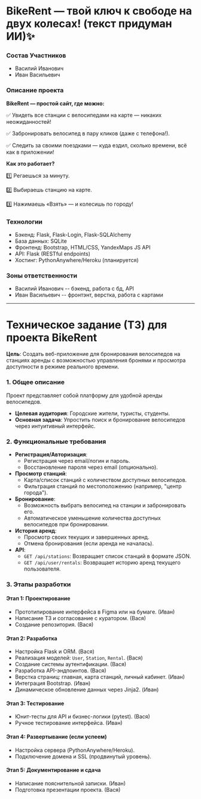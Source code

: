 # BikeRent — твой ключ к свободе на двух колесах! (текст придуман ИИ)✨

### Состав Участников
- Василий Иванович
- Иван Васильевич

### Описание проекта
**BikeRent — простой сайт, где можно:**

✅ Увидеть все станции с велосипедами на карте — никаких неожиданностей!

✅ Забронировать велосипед в пару кликов (даже с телефона!).

✅ Следить за своими поездками — куда ездил, сколько времени, всё как в приложении!

**Как это работает?**

1️⃣ Регаешься за минуту.

2️⃣ Выбираешь станцию на карте.

3️⃣ Нажимаешь «Взять» — и колесишь по городу!

### Технологии
- Бэкенд: Flask, Flask-Login, Flask-SQLAlchemy
- База данных: SQLite
- Фронтенд: Bootstrap, HTML/CSS, YandexMaps JS API
- API: Flask (RESTful endpoints)
- Хостинг: PythonAnywhere/Heroku (планируется)

### Зоны ответственности
- Василий Иванович -- бэкенд, работа с бд, API
- Иван Васильевич -- фронтэнт, верстка, работа с картами

---

# Техническое задание (ТЗ) для проекта BikeRent  
**Цель**: Создать веб-приложение для бронирования велосипедов на станциях аренды с возможностью управления бронями и просмотра доступности в режиме реального времени.  

### 1. Общее описание  
Проект представляет собой платформу для удобной аренды велосипедов.  
- **Целевая аудитория**: Городские жители, туристы, студенты.  
- **Основная задача**: Упростить поиск и бронирование велосипедов через интуитивный интерфейс.  

### 2. Функциональные требования  
- **Регистрация/Авторизация**:  
  - Регистрация через email/логин и пароль.  
  - Восстановление пароля через email (опционально).  
- **Просмотр станций**:  
  - Карта/список станций с количеством доступных велосипедов.  
  - Фильтрация станций по местоположению (например, "центр города").  
- **Бронирование**:  
  - Возможность выбрать велосипед на станции и забронировать его.  
  - Автоматическое уменьшение количества доступных велосипедов при бронировании.  
- **История аренд**:  
  - Просмотр своих текущих и завершенных аренд.  
  - Отмена бронирования (если аренда не началась).  
- **API**:  
  - `GET /api/stations`: Возвращает список станций в формате JSON.  
  - `GET /api/user/rentals`: Возвращает историю аренд текущего пользователя.  

### 3. Этапы разработки  
#### Этап 1: Проектирование  
- Прототипирование интерфейса в Figma или на бумаге.  (Иван)
- Написание ТЗ и согласование с куратором.  (Вася)
- Создание репозитория.  (Вася)

#### Этап 2: Разработка  
- Настройка Flask и ORM.  (Вася)
- Реализация моделей: `User`, `Station`, `Rental`. (Вася)  
- Создание системы аутентификации.  (Вася)
- Разработка API-эндпоинтов.  (Вася) 
- Верстка страниц: главная, карта станций, личный кабинет. (Иван)  
- Интеграция Bootstrap. (Иван)
- Динамическое обновление данных через Jinja2. (Иван)  

#### Этап 3: Тестирование  
- Юнит-тесты для API и бизнес-логики (pytest).  (Вася)
- Ручное тестирование интерфейса.  (Иван)

#### Этап 4: Развертывание (если успеем)    
- Настройка сервера (PythonAnywhere/Heroku).   
- Подключение домена и SSL (продвинутый уровень).  

#### Этап 5: Документирование и сдача  
- Написание пояснительной записки. (Иван)
- Подготовка презентации проекта.  (Вася)
